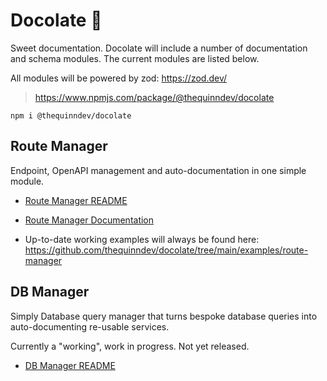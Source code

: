 # Docolate 🍫
Sweet documentation. Docolate will include a number of documentation and schema modules. The current modules are listed below.

All modules will be powered by zod: https://zod.dev/

> https://www.npmjs.com/package/@thequinndev/docolate
```
npm i @thequinndev/docolate
```

## Route Manager
Endpoint, OpenAPI management and auto-documentation in one simple module. 

* [Route Manager README](https://github.com/thequinndev/docolate/blob/main/src/db-manager/README.md)

* [Route Manager Documentation](https://github.com/thequinndev/docolate/wiki/Route-Manager-%E2%80%90-Getting-Started)

* Up-to-date working examples will always be found here: https://github.com/thequinndev/docolate/tree/main/examples/route-manager

## DB Manager
Simply Database query manager that turns bespoke database queries into auto-documenting re-usable services.

Currently a "working", work in progress. Not yet released.

* [DB Manager README](https://github.com/thequinndev/docolate/blob/main/src/db-manager/README.md)
